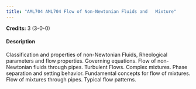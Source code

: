 ```yaml
---
title: "AML704 AML704 Flow of Non-Newtonian Fluids and   Mixture"
---
```

**Credits:** 3 (3-0-0)

#### Description
Classification and properties of non-Newtonian Fluids, Rheological parameters and flow properties. Governing equations. Flow of non- Newtonian fluids through pipes. Turbulent Flows. Complex mixtures. Phase separation and setting behavior. Fundamental concepts for flow of mixtures. Flow of mixtures through pipes. Typical flow patterns.